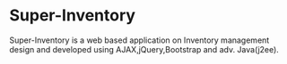 # Super-Inventory
Super-Inventory is a web based application on Inventory management design and developed using AJAX,jQuery,Bootstrap and adv. Java(j2ee).
